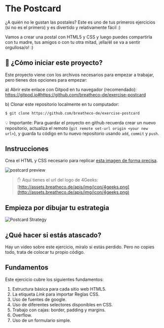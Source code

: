 <!-- hide -->
# The Postcard
<!-- endhide -->
¿A quién no le gustan las postales? Este es uno de tus primeros ejercicios (si no es el primero) y es divertido y relativamente fácil :)

Vamos a crear una postal con HTML5 y CSS y luego puedes compartirla con tu madre, tus amigos o con tu otra mitad, ¡ella/él se va a sentir orgullosa/o! :)

## 🌱  ¿Cómo iniciar este proyecto?

Este proyecto viene con los archivos necesarios para empezar a trabajar, pero tienes dos opciones para empezar:

a) Abrir este enlace con Gitpod en tu navegador (recomendado): https://gitpod.io#https://github.com/breatheco-de/exercise-postcard

b) Clonar este repositorio localmente en tu computador: 

```sh
$ git clone https://github.com/breatheco-de/exercise-postcard
```

💡 Importante: Para guardar el proyecto en github recuerda crear un nuevo repositorio, actualiza el remoto (`git remote set-url origin <your new url>`), y guarda tu código en tu nuevo repositorio usando `add`, `commit` y `push`.

##  Instrucciones

Crea el HTML y CSS necesario para replicar [esta imagen de forma precisa](https://raw.githubusercontent.com/breatheco-de/exercise-postcard/main/.learn/assets/preview.png). 

![postcard preview](https://github.com/breatheco-de/exercise-postcard/blob/main/.learn/assets/preview.png?raw=true)

> ✋ Aquí tienes el url del logo de 4Geeks: [http://assets.breatheco.de/apis/img/icon/4geeks.png](http://assets.breatheco.de/apis/img/icon/4geeks.png)

## Empieza por dibujar tu estrategia

![Postcard Strategy](https://github.com/breatheco-de/exercise-postcard/blob/main/.learn/assets/strategy.gif?raw=true)

## ¿Qué hacer si estás atascado?

Hay un video sobre este ejercicio, míralo si estás perdido. Pero no copies todo, trata de colocar tu propio código.

## Fundamentos
Este ejercicio cubre los siguientes fundamentos:

1. Estructura básica para cada sitio web HTML5.  
2. La etiqueta *Link* para importar Reglas CSS.  
3. Uso de fuentes de google.  
3. Uso de diferentes selectores disponibles en CSS.  
4. Trabajo con cajas: border, padding y margins.  
5. Overflow.  
6. Uso de un formulario simple.  
